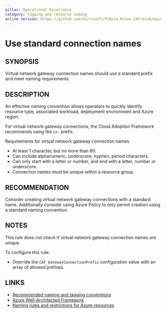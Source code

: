 ```yaml
---
pillar: Operational Excellence
category: Tagging and resource naming
online version: https://github.com/microsoft/PSRule.Rules.CAF/blob/main/docs/rules/en/CAF.Name.Connection.md
---
```


# Use standard connection names

## SYNOPSIS

Virtual network gateway connection names should use a standard prefix and meet naming requirements.

## DESCRIPTION

An effective naming convention allows operators to quickly identify resource type, associated workload,
deployment environment and Azure region.

For virtual network gateway connections, the Cloud Adoption Framework recommends using the `cn-` prefix.

Requirements for virtual network gateway connection names:

- At least 1 character, but no more than 80.
- Can include alphanumeric, underscore, hyphen, period characters.
- Can only start with a letter or number, and end with a letter, number or underscore.
- Connection names must be unique within a resource group.

## RECOMMENDATION

Consider creating virtual network gateway connections with a standard name.
Additionally consider using Azure Policy to only permit creation using a standard naming convention.

## NOTES

This rule does not check if virtual network gateway connection names are unique.

To configure this rule:

- Override the `CAF_GatewayConnectionPrefix` configuration value with an array of allowed prefixes.

## LINKS

- [Recommended naming and tagging conventions](https://docs.microsoft.com/en-us/azure/cloud-adoption-framework/ready/azure-best-practices/naming-and-tagging)
- [Azure Well-Architected Framework](https://docs.microsoft.com/en-gb/azure/architecture/framework/devops/app-design#tagging-and-resource-naming)
- [Naming rules and restrictions for Azure resources](https://docs.microsoft.com/en-us/azure/azure-resource-manager/management/resource-name-rules)

